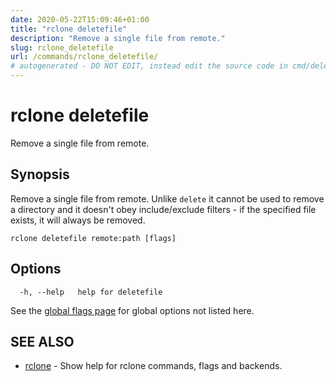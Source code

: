 ```yaml
---
date: 2020-05-22T15:09:46+01:00
title: "rclone deletefile"
description: "Remove a single file from remote."
slug: rclone_deletefile
url: /commands/rclone_deletefile/
# autogenerated - DO NOT EDIT, instead edit the source code in cmd/deletefile/ and as part of making a release run "make commanddocs"
---
```

# rclone deletefile

Remove a single file from remote.

## Synopsis


Remove a single file from remote.  Unlike `delete` it cannot be used to
remove a directory and it doesn't obey include/exclude filters - if the specified file exists,
it will always be removed.


```
rclone deletefile remote:path [flags]
```

## Options

```
  -h, --help   help for deletefile
```

See the [global flags page](/flags/) for global options not listed here.

## SEE ALSO

* [rclone](/commands/rclone/)	 - Show help for rclone commands, flags and backends.

